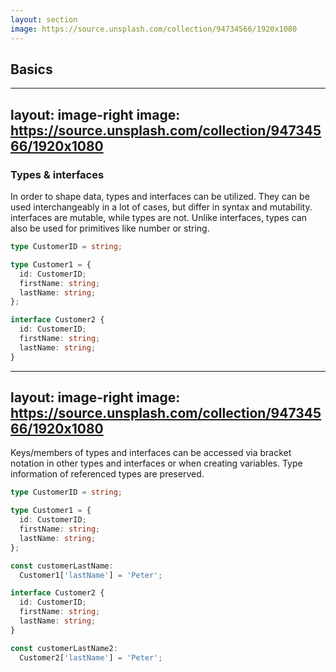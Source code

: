 ```yaml
---
layout: section
image: https://source.unsplash.com/collection/94734566/1920x1080
---
```


## Basics

---
layout: image-right
image: https://source.unsplash.com/collection/94734566/1920x1080
---

### Types & interfaces

In order to shape data, types and interfaces can be utilized. They can be used interchangeably in a lot of cases, but differ in syntax and mutability.
interfaces are mutable, while types are not. Unlike interfaces, types can also be used for primitives like number or string.

```ts
type CustomerID = string;

type Customer1 = {
  id: CustomerID;
  firstName: string;
  lastName: string;
};

interface Customer2 {
  id: CustomerID;
  firstName: string;
  lastName: string;
}
```

---
layout: image-right
image: https://source.unsplash.com/collection/94734566/1920x1080
---

Keys/members of types and interfaces can be accessed via bracket notation in other types and interfaces or when creating variables.
Type information of referenced types are preserved.

```ts
type CustomerID = string;

type Customer1 = {
  id: CustomerID;
  firstName: string;
  lastName: string;
};

const customerLastName:
  Customer1['lastName'] = 'Peter';

interface Customer2 {
  id: CustomerID;
  firstName: string;
  lastName: string;
}

const customerLastName2:
  Customer2['lastName'] = 'Peter';
```
